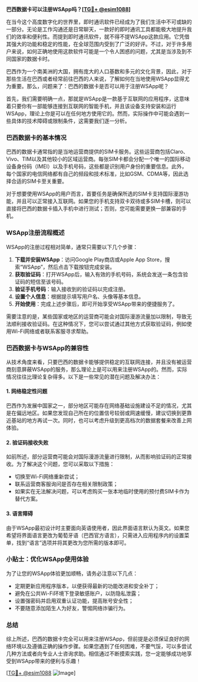**巴西数据卡可以注册WSApp吗？[[TG💪+ @esim1088](https://t.me/s/esim1088)]**

在当今这个高度数字化的世界里，即时通讯软件已经成为了我们生活中不可或缺的一部分。无论是工作沟通还是日常聊天，一款好的即时通讯工具都能极大地提升我们的效率和便利性。而提到即时通讯软件，就不得不提WSApp这款应用。它凭借其强大的功能和稳定的性能，在全球范围内受到了广泛的好评。不过，对于许多用户来说，如何正确地使用这款软件可能是一个令人困惑的问题，尤其是当涉及到不同国家的数据卡时。

巴西作为一个南美洲的大国，拥有庞大的人口基数和多元的文化背景，因此，对于那些生活在巴西或者经常前往巴西的人来说，了解如何在当地使用WSApp显得尤为重要。那么，问题来了：巴西的数据卡是否可以用于注册WSApp呢？

首先，我们需要明确一点，那就是WSApp是一款基于互联网的应用程序，这意味着只要你有一部能够连接到互联网的智能手机，并且该设备支持安装和运行WSApp，理论上你是可以在任何地方使用它的。然而，实际操作中可能会遇到一些具体的技术障碍或限制条件，这需要我们逐一分析。

### 巴西数据卡的基本情况

巴西的数据卡通常指的是当地运营商提供的SIM卡服务。这些运营商包括Claro、Vivo、TIM以及其他较小的区域运营商。每张SIM卡都会分配一个唯一的国际移动设备身份码（IMEI）以及手机号码，这些都是识别用户身份的重要信息。此外，每个国家的电信网络都有自己的频段和技术标准，比如GSM、CDMA等，因此选择合适的SIM卡至关重要。

对于想要使用WSApp的用户而言，首要任务是确保所选的SIM卡支持国际漫游功能，并且可以正常接入互联网。如果您的手机支持双卡双待或多SIM卡槽，则可以直接将巴西的数据卡插入手机中进行测试；否则，您可能需要更换一部兼容的手机。

### WSApp注册流程概述

WSApp的注册过程相对简单，通常只需要以下几个步骤：

1. **下载并安装WSApp**：访问Google Play商店或Apple App Store，搜索“WSApp”，然后点击下载按钮完成安装。
2. **获取验证码**：打开WSApp后，输入有效的手机号码，系统会发送一条包含验证码的短信至该号码。
3. **验证手机号码**：输入接收到的验证码以完成注册。
4. **设置个人信息**：根据提示填写用户名、头像等基本信息。
5. **开始使用**：完成上述步骤后，即可开始享受WSApp带来的便捷服务了。

需要注意的是，某些国家或地区的运营商可能会对国际漫游流量加以限制，导致无法顺利接收验证码。在这种情况下，您可以尝试通过其他方式获取验证码，例如使用Wi-Fi网络或者联系客服寻求帮助。

### 巴西数据卡与WSApp的兼容性

从技术角度来看，只要巴西的数据卡能够提供稳定的互联网连接，并且没有被运营商刻意屏蔽WSApp的服务，那么理论上是可以用来注册WSApp的。然而，实际情况往往比理论复杂得多。以下是一些常见的潜在问题及解决办法：

#### 1. 网络稳定性问题
巴西作为发展中国家之一，部分地区可能存在网络基础设施建设不足的情况，尤其是在偏远地区。如果您发现自己所在的位置信号较弱或网速缓慢，建议切换到更靠近基站的地方再试一次。同时，也可以考虑升级到更高档次的数据套餐来改善上网体验。

#### 2. 验证码接收失败
如前所述，部分运营商可能会对国际漫游流量进行限制，从而影响验证码的正常接收。为了解决这个问题，您可以采取以下措施：
   - 切换至Wi-Fi网络重新尝试；
   - 联系运营商客服询问是否存在相关限制政策；
   - 如果实在无法解决问题，可以考虑购买一张本地临时使用的预付费SIM卡作为替代方案。

#### 3. 语言障碍
由于WSApp最初设计时主要面向英语使用者，因此界面语言默认为英文。如果您希望将界面语言更改为葡萄牙语（巴西官方语言），只需进入应用程序内的设置菜单，找到“语言”选项并将其更改为您所需的版本即可。

### 小贴士：优化WSApp使用体验

为了让您的WSApp体验更加顺畅，请务必注意以下几点：
   - 定期更新应用程序版本，以便获得最新的功能改进和安全补丁；
   - 避免在公共Wi-Fi环境下登录敏感账户，以防隐私泄露；
   - 设置强密码并启用双重认证功能，提高账号安全性；
   - 不要随意添加陌生人为好友，警惕网络诈骗行为。

### 总结

综上所述，巴西的数据卡完全可以用来注册WSApp，但前提是必须保证良好的网络环境以及遵循正确的操作步骤。如果您遇到了任何困难，不要气馁，可以多尝试几种方法或者向专业人士咨询求助。相信通过不断摸索实践，您一定能够成功地享受到WSApp带来的便利与乐趣！

[[TG💪+ @esim1088](https://t.me/s/esim1088) ![Image](https://i.postimg.cc/4NQfJmqS/Snipaste-2025-05-13-00-14-12.png)]